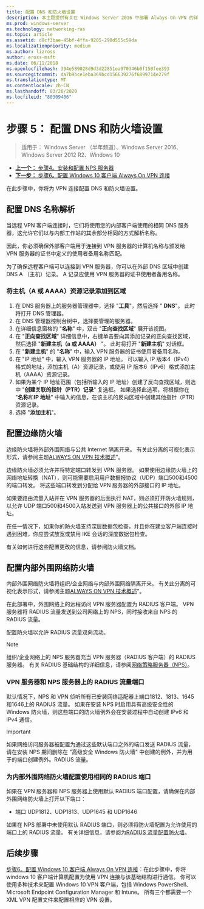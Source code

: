 ```yaml
---
title: 配置 DNS 和防火墙设置
description: 本主题提供有关在 Windows Server 2016 中部署 Always On VPN 的详细说明。
ms.prod: windows-server
ms.technology: networking-ras
ms.topic: article
ms.assetid: d8cf3bae-45bf-4ffa-9205-290d555c59da
ms.localizationpriority: medium
ms.author: lizross
author: eross-msft
ms.date: 06/11/2018
ms.openlocfilehash: 394e589028d9d3d22851ea970346b0f150fee393
ms.sourcegitcommit: da7b9bce1eba369bcd156639276f6899714e279f
ms.translationtype: MT
ms.contentlocale: zh-CN
ms.lasthandoff: 03/26/2020
ms.locfileid: "80309406"
---
```

# <a name="step-5-configure-dns-and-firewall-settings"></a>步骤 5： 配置 DNS 和防火墙设置

>适用于： Windows Server （半年频道）、Windows Server 2016、Windows Server 2012 R2、Windows 10

- [**上一个：** 步骤4。安装和配置 NPS 服务器](vpn-deploy-nps.md)
- [**下一步：** 步骤6。配置 Windows 10 客户端 Always On VPN 连接](vpn-deploy-client-vpn-connections.md)

在此步骤中，你将为 VPN 连接配置 DNS 和防火墙设置。

## <a name="configure-dns-name-resolution"></a>配置 DNS 名称解析

当远程 VPN 客户端连接时，它们将使用您的内部客户端使用的相同 DNS 服务器，这允许它们以与内部工作站的其余部分相同的方式解析名称。

因此，你必须确保外部客户端用于连接到 VPN 服务器的计算机名称与颁发给 VPN 服务器的证书中定义的使用者备用名称匹配。

为了确保远程客户端可以连接到 VPN 服务器，你可以在外部 DNS 区域中创建 DNS A （主机）记录。 A 记录应使用 VPN 服务器的证书使用者备用名称。

### <a name="to-add-a-host-a-or-aaaa-resource-record-to-a-zone"></a>将主机（A 或 AAAA）资源记录添加到区域

1. 在 DNS 服务器上的服务器管理器中，选择 "**工具**"，然后选择 " **DNS**"。 此时将打开 DNS 管理器。
2. 在 DNS 管理器控制台树中，选择要管理的服务器。
3. 在详细信息窗格的 "**名称**" 中，双击 "**正向查找区域**" 展开该视图。
4. 在 "**正向查找区域**" 详细信息中，右键单击要向其添加记录的正向查找区域，然后选择 "**新建主机（a 或 AAAA）** "。 此时将打开 "**新建主机**" 对话框。
5. 在 "**新建主机**" 的 "**名称**" 中，输入 VPN 服务器的证书使用者备用名称。
6. 在 "IP 地址" 中，输入 VPN 服务器的 IP 地址。 可以输入 IP 版本4（IPv4）格式的地址，添加主机（A）资源记录，或使用 IP 版本6（IPv6）格式添加主机（AAAA）资源记录。
7. 如果为某个 IP 地址范围（包括所输入的 IP 地址）创建了反向查找区域，则选中 "**创建关联的指针（PTR）记录**" 复选框。  如果选择此选项，将根据你在 "**名称**和**IP 地址**" 中输入的信息，在该主机的反向区域中创建其他指针（PTR）资源记录。
8. 选择 "**添加主机**"。

## <a name="configure-the-edge-firewall"></a>配置边缘防火墙

边缘防火墙将外部外围网络与公共 Internet 隔离开来。 有关此分离的可视化表示形式，请参阅主题[ALWAYS ON VPN 技术概述](../always-on-vpn-technology-overview.md)"。

边缘防火墙必须允许并将特定端口转发到 VPN 服务器。 如果使用边缘防火墙上的网络地址转换（NAT），则可能需要启用用户数据报协议（UDP）端口500和4500的端口转发。 将这些端口转发到分配给 VPN 服务器的外部接口的 IP 地址。

如果要路由流量入站并在 VPN 服务器的后面执行 NAT，则必须打开防火墙规则，以允许 UDP 端口500和4500入站发送到 VPN 服务器上的公共接口的外部 IP 地址。

在任一情况下，如果你的防火墙支持深层数据包检查，并且你在建立客户端连接时遇到困难，你应尝试放宽或禁用 IKE 会话的深度数据包检查。

有关如何进行这些配置更改的信息，请参阅防火墙文档。

## <a name="configure-the-internal-perimeter-network-firewall"></a>配置内部外围网络防火墙

内部外围网络防火墙将组织/企业网络与内部外围网络隔离开来。 有关此分离的可视化表示形式，请参阅主题[ALWAYS ON VPN 技术概述](../always-on-vpn-technology-overview.md)"。

在此部署中，外围网络上的远程访问 VPN 服务器配置为 RADIUS 客户端。  VPN 服务器将 RADIUS 流量发送到公司网络上的 NPS，同时接收来自 NPS 的 RADIUS 流量。

配置防火墙以允许 RADIUS 流量双向流动。

>[!NOTE]
>组织/企业网络上的 NPS 服务器充当 VPN 服务器（RADIUS 客户端）的 RADIUS 服务器。 有关 RADIUS 基础结构的详细信息，请参阅[网络策略服务器（NPS）](../../../../../networking/technologies/nps/nps-top.md)。

### <a name="radius-traffic-ports-on-the-vpn-server-and-nps-server"></a>VPN 服务器和 NPS 服务器上的 RADIUS 流量端口

默认情况下，NPS 和 VPN 侦听所有已安装网络适配器上端口1812、1813、1645和1646上的 RADIUS 流量。 如果在安装 NPS 时启用具有高级安全性的 Windows 防火墙，则这些端口的防火墙例外会在安装过程中自动创建 IPv6 和 IPv4 通信。

>[!IMPORTANT]
>如果网络访问服务器被配置为通过这些默认端口之外的端口发送 RADIUS 流量，请在安装 NPS 期间删除在 "高级安全 Windows 防火墙" 中创建的例外，并为用于的端口创建例外。RADIUS 流量。

### <a name="use-the-same-radius-ports-for-the-internal-perimeter-network-firewall-configuration"></a>为内部外围网络防火墙配置使用相同的 RADIUS 端口

如果在 VPN 服务器和 NPS 服务器上使用默认 RADIUS 端口配置，请确保在内部外围网络防火墙上打开以下端口：

- 端口 UDP1812、UDP1813、UDP1645 和 UDP1646

如果在 NPS 部署中未使用默认 RADIUS 端口，则必须将防火墙配置为允许使用的端口上的 RADIUS 流量。 有关详细信息，请参阅为[RADIUS 流量配置防火墙](../../../../../networking/technologies/nps/nps-firewalls-configure.md)。

## <a name="next-steps"></a>后续步骤

[步骤6。配置 Windows 10 客户端 Always On VPN 连接](vpn-deploy-client-vpn-connections.md)：在此步骤中，你将 windows 10 客户端计算机配置为使用 VPN 连接与该基础结构进行通信。 你可以使用多种技术来配置 Windows 10 VPN 客户端，包括 Windows PowerShell、Microsoft Endpoint Configuration Manager 和 Intune。 所有三个都需要一个 XML VPN 配置文件来配置相应的 VPN 设置。
